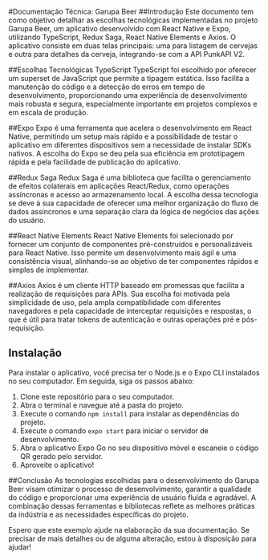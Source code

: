 #Documentação Técnica: Garupa Beer
##Introdução
Este documento tem como objetivo detalhar as escolhas tecnológicas implementadas no projeto Garupa Beer, um aplicativo desenvolvido com React Native e Expo, utilizando TypeScript, Redux Saga, React Native Elements e Axios. O aplicativo consiste em duas telas principais: uma para listagem de cervejas e outra para detalhes da cerveja, integrando-se com a API PunkAPI V2.

##Escolhas Tecnológicas
TypeScript
TypeScript foi escolhido por oferecer um superset de JavaScript que permite a tipagem estática. Isso facilita a manutenção do código e a detecção de erros em tempo de desenvolvimento, proporcionando uma experiência de desenvolvimento mais robusta e segura, especialmente importante em projetos complexos e em escala de produção.

##Expo
Expo é uma ferramenta que acelera o desenvolvimento em React Native, permitindo um setup mais rápido e a possibilidade de testar o aplicativo em diferentes dispositivos sem a necessidade de instalar SDKs nativos. A escolha do Expo se deu pela sua eficiência em prototipagem rápida e pela facilidade de publicação do aplicativo.

##Redux Saga
Redux Saga é uma biblioteca que facilita o gerenciamento de efeitos colaterais em aplicações React/Redux, como operações assíncronas e acesso ao armazenamento local. A escolha dessa tecnologia se deve à sua capacidade de oferecer uma melhor organização do fluxo de dados assíncronos e uma separação clara da lógica de negócios das ações do usuário.

##React Native Elements
React Native Elements foi selecionado por fornecer um conjunto de componentes pré-construídos e personalizáveis para React Native. Isso permite um desenvolvimento mais ágil e uma consistência visual, alinhando-se ao objetivo de ter componentes rápidos e simples de implementar.

##Axios
Axios é um cliente HTTP baseado em promessas que facilita a realização de requisições para APIs. Sua escolha foi motivada pela simplicidade de uso, pela ampla compatibilidade com diferentes navegadores e pela capacidade de interceptar requisições e respostas, o que é útil para tratar tokens de autenticação e outras operações pré e pós-requisição.

## Instalação

Para instalar o aplicativo, você precisa ter o Node.js e o Expo CLI instalados no seu computador. Em seguida, siga os passos abaixo:

1. Clone este repositório para o seu computador.
2. Abra o terminal e navegue até a pasta do projeto.
3. Execute o comando `npm install` para instalar as dependências do projeto.
4. Execute o comando `expo start` para iniciar o servidor de desenvolvimento.
5. Abra o aplicativo Expo Go no seu dispositivo móvel e escaneie o código QR gerado pelo servidor.
6. Aproveite o aplicativo!

##Conclusão
As tecnologias escolhidas para o desenvolvimento do Garupa Beer visam otimizar o processo de desenvolvimento, garantir a qualidade do código e proporcionar uma experiência de usuário fluida e agradável. A combinação dessas ferramentas e bibliotecas reflete as melhores práticas da indústria e as necessidades específicas do projeto.

Espero que este exemplo ajude na elaboração da sua documentação. Se precisar de mais detalhes ou de alguma alteração, estou à disposição para ajudar!

